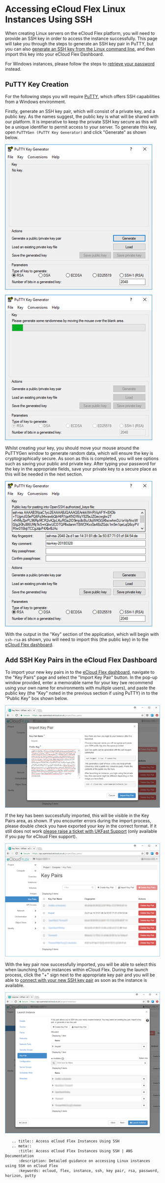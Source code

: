 # Accessing eCloud Flex Linux Instances Using SSH

When creating Linux servers on the eCloud Flex platform, you will need to provide an SSH key in order to access the instance successfully. This page will take you through the steps to generate an SSH key pair in PuTTY, but you can also [generate an SSH key from the Linux command line](/docs/operatingsystems/linux/ssh/keys/#generating-keys), and then import this key into your eCloud Flex Dashboard.

For Windows instances, please follow the steps to [retrieve your password](/ecloud/flex/general/passwordretrieval) instead.

## PuTTY Key Creation

For the following steps you will require [PuTTY](https://www.chiark.greenend.org.uk/~sgtatham/putty/latest.html), which offers SSH capabilities from a Windows environment.

Firstly, generate an SSH key pair, which will consist of a private key, and a public key. As the names suggest, the public key is what will be shared with our platform. It is imperative to keep the private SSH key secure as this will be a unique identifier to permit access to your server. To generate this key, open `PuTTYGen (PuTTY Key Generator)` and click "Generate" as shown below.

![open-puttygen](../files/open-puttygen.PNG)

![generate-key-puttygen](../files/generate-key-puttygen.PNG)

Whilst creating your key, you should move your mouse around the PuTTYGen window to generate random data, which will ensure the key is cryptographically secure. As soon as this is completed, you will see options such as saving your public and private key. After typing your password for the key in the appropriate fields, save your private key to a secure place as this will be needed in the next section.

![generate-key-puttygen-completed](../files/generate-key-puttygen-completed.PNG)

With the output in the "Key" section of the application, which will begin with `ssh-rsa` as shown, you will need to import this (the public key) in to the [eCloud Flex dashboard](https://api.openstack.ecloud.co.uk/project/key_pairs/).

## Add SSH Key Pairs in the eCloud Flex Dashboard

To import your new key pairs in to the [eCloud Flex dashboard](https://api.openstack.ecloud.co.uk/project/key_pairs/), navigate to the "Key Pairs" page and select the "Import Key Pair" button. In the pop-up window provided, enter a memorable name for your key (we recommend using your own name for environments with multiple users), and paste the public key (the "Key" noted in the previous section if using PuTTY) in to the "Public Key" box shown below.

![key-pair-import](../files/key-pair-import.PNG)

If the key has been successfully imported, this will be visible in the Key Pairs area, as shown. If you encounter errors during the import process, please double check you have exported your key in the correct format.  If it still does not work [please raise a ticket with UKFast Support](https://portal.ans.co.uk/pss/create) (only available if you pay for eCloud Flex support).

![key-pair-import-success](../files/key-pair-import-success.PNG)

With the key pair now successfully imported, you will be able to select this when launching future instances within eCloud Flex. During the launch process, click the "+" sign next to the appropriate key pair and you will be able to [connect with your new SSH key pair](/docs/operatingsystems/linux/basics/connecting/#connecting-using-private-key) as soon as the instance is available.

![instance-select-key-pair](../files/instance-select-key-pair.PNG)

```eval_rst
   .. title:: Access eCloud Flex Instances Using SSH
   .. meta::
      :title: Access eCloud Flex Instances Using SSH | ANS Documentation
      :description: Detailed guidance on accessing Linux instances using SSH on eCloud Flex
      :keywords: ecloud, flex, instance, ssh, key pair, rsa, password, horizon, putty
```
